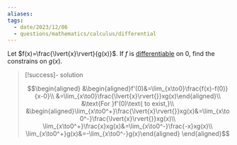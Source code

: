 ```yaml
---
aliases:
tags:
  - date/2023/12/06
  - questions/mathematics/calculus/differential
---
```


Let $f(x)=\frac{\lvert{x}\rvert}{g(x)}$. If $f$ is [differentiable](differential%20function.md) on 0, find the constrains on $g(x)$.

> [!success]- solution
>
> $$\begin{aligned}
&\begin{aligned}f'(0)&=\lim_{x\to0}\frac{f(x)-f(0)}{x-0}\\
&=\lim_{x\to0}\frac{\lvert{x}\rvert{}}xg(x)\end{aligned}\\
&\text{For }f'(0)\text{ to exist,}\\
&\begin{aligned}\lim_{x\to0^+}\frac{\lvert{x}\rvert{}}xg(x)&=\lim_{x\to0^-}\frac{\lvert{x}\rvert{}}xg(x)\\
\lim_{x\to0^+}\frac{x}xg(x)&=\lim_{x\to0^-}\frac{-x}xg(x)\\
\lim_{x\to0^+}g(x)&=-\lim_{x\to0^-}g(x)\end{aligned}
\end{aligned}$$
